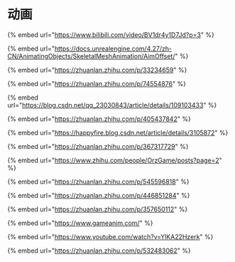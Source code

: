 # 动画

{% embed url="https://www.bilibili.com/video/BV1dr4y1D7Jd?p=3" %}

{% embed url="https://docs.unrealengine.com/4.27/zh-CN/AnimatingObjects/SkeletalMeshAnimation/AimOffset/" %}

{% embed url="https://zhuanlan.zhihu.com/p/33234659" %}

{% embed url="https://zhuanlan.zhihu.com/p/74554876" %}

{% embed url="https://blog.csdn.net/qq_23030843/article/details/109103433" %}

{% embed url="https://zhuanlan.zhihu.com/p/405437842" %}

{% embed url="https://happyfire.blog.csdn.net/article/details/3105872" %}

{% embed url="https://zhuanlan.zhihu.com/p/367317729" %}

{% embed url="https://www.zhihu.com/people/OrzGame/posts?page=2" %}

{% embed url="https://zhuanlan.zhihu.com/p/545596818" %}

{% embed url="https://zhuanlan.zhihu.com/p/446851284" %}

{% embed url="https://zhuanlan.zhihu.com/p/357650112" %}

{% embed url="https://www.gameanim.com/" %}

{% embed url="https://www.youtube.com/watch?v=YlKA22Hzerk" %}

{% embed url="https://zhuanlan.zhihu.com/p/532483062" %}
